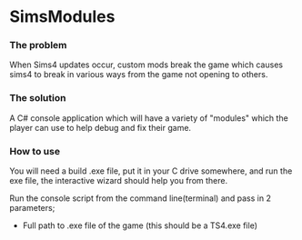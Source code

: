 # SimsModules

### The problem
When Sims4 updates occur, custom mods break the game which causes sims4 to break in various ways from the game not opening to others.

### The solution
A C# console application which will have a variety of "modules" which the player can use to help debug and fix their game.

### How to use
You will need a build .exe file, put it in your C drive somewhere, and run the exe file, the interactive wizard should help you from there.

Run the console script from the command line(terminal) and pass in 2 parameters;
- Full path to .exe file of the game (this should be a TS4.exe file)